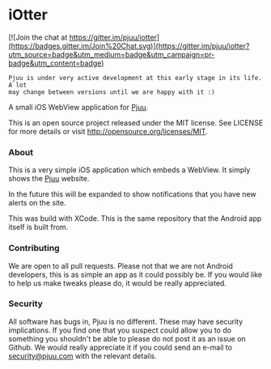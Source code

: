 # iOtter

[![Join the chat at https://gitter.im/pjuu/iotter](https://badges.gitter.im/Join%20Chat.svg)](https://gitter.im/pjuu/iotter?utm_source=badge&utm_medium=badge&utm_campaign=pr-badge&utm_content=badge)

```
Pjuu is under very active development at this early stage in its life. A lot
may change between versions until we are happy with it :)
```

A small iOS WebView application for [Pjuu](https://github.com/pjuu/pjuu).

This is an open source project released under the MIT license. See LICENSE for more details or visit http://opensource.org/licenses/MIT.

### About

This is a very simple iOS application which embeds a WebView. It simply shows the [Pjuu](https://pjuu.com) website.

In the future this will be expanded to show notifications that you have new alerts on the site.

This was build with XCode. This is the same repository that the Android app itself is built from.

### Contributing

We are open to all pull requests. Please not that we are not Android developers, this is as simple an app as it could possibly be. If you would like to help us make tweaks please do, it would be really appreciated.

### Security

All software has bugs in, Pjuu is no different. These may have security implications. If you find one that you suspect could allow you to do something you shouldn't be able to please do not post it as an issue on Github. We would really appreciate it if you could send an e-mail to security@pjuu.com with the relevant details.
